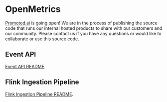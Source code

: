 # OpenMetrics

[Promoted.ai](http://promoted.ai) is going open! We are in the process of publishing the source code that runs our internal hosted products to share with our customers and our community. Please contact us if you have any questions or would like to collaborate or use this source code.

## Event API

[Event API README](api/README.md) 

## Flink Ingestion Pipeline

[Flink Ingestion Pipeline README](pipeline/README.md).

